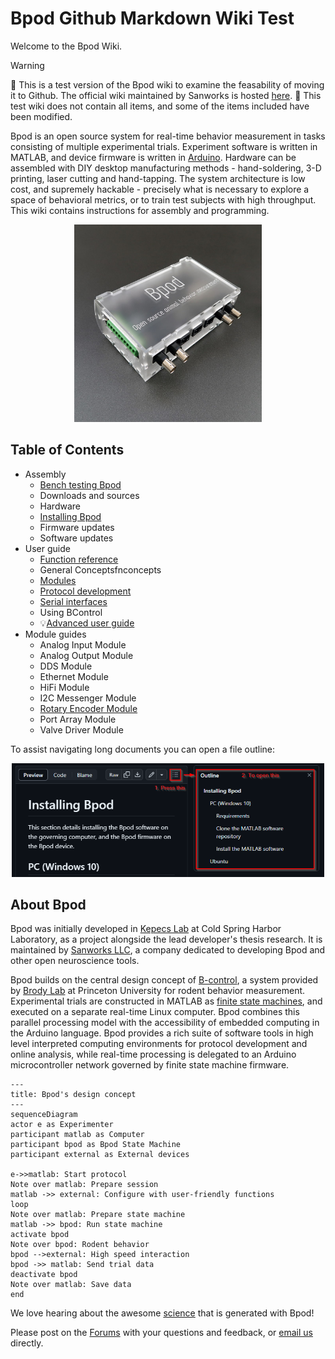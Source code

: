 # Bpod Github Markdown Wiki Test
Welcome to the Bpod Wiki.

> [!WARNING]
> :stop_sign: This is a test version of the Bpod wiki to examine the feasability of moving it to Github. The official wiki maintained by Sanworks is hosted [here](https://sites.google.com/site/bpoddocumentation/home?authuser=0). :construction: This test wiki does not contain all items, and some of the items included have been modified.

Bpod is an open source system for real-time behavior measurement in tasks consisting of multiple experimental trials. Experiment software is written in MATLAB, and device firmware is written in [Arduino](https://www.arduino.cc/). Hardware can be assembled with DIY desktop manufacturing methods - hand-soldering, 3-D printing, laser cutting and hand-tapping. The system architecture is low cost, and supremely hackable - precisely what is necessary to explore a space of behavioral metrics, or to train test subjects with high throughput. This wiki contains instructions for assembly and programming.

<p align="center">
<img src="docs/images/state-machine.jpg" alt="Alt text" width="300"/>
</p>

## Table of Contents

- Assembly
  - [Bench testing Bpod](docs/assembly/bench-testing-bpod.md)
  - Downloads and sources
  - Hardware
  - [Installing  Bpod](docs/assembly/installing-bpod.md)
  - Firmware updates
  - Software updates
- User guide
  - [Function reference](docs/user-guide/function-reference.md)
  - General Conceptsfnconcepts
  - [Modules](docs/user-guide/modules.md)
  - [Protocol development](docs/user-guide/protocol-development.md)
  - [Serial interfaces](docs/user-guide/serial-interfaces.md)
  - Using BControl
  - :bulb:[Advanced user guide](docs/user-guide/advanced-user-guide.md)
- Module guides
  - Analog Input Module
  - Analog Output Module
  - DDS Module
  - Ethernet Module
  - HiFi Module
  - I2C Messenger Module
  - [Rotary Encoder Module](docs/module-documentation/rotary-encoder-module.md)
  - Port Array Module
  - Valve Driver Module

To assist navigating long documents you can open a file outline:
<p align="center">
<img src="docs/images/github-doc-outline-guide.png" alt="Alt text" width="500"/>
</p>

## About Bpod

Bpod was initially developed in [Kepecs Lab](http://kepecslab.cshl.edu/) at Cold Spring Harbor Laboratory, as a project alongside the lead developer's thesis research. It is maintained by [Sanworks LLC](https://sanworks.io/), a company dedicated to developing Bpod and other open neuroscience tools.

Bpod builds on the central design concept of [B-control](http://brodywiki.princeton.edu/bcontrol/index.php/Main_Page), a system provided by [Brody Lab](http://brodylab.org/) at Princeton University for rodent behavior measurement. Experimental trials are constructed in MATLAB as [finite state machines](https://en.wikipedia.org/wiki/Finite-state_machine), and executed on a separate real-time Linux computer. Bpod combines this parallel processing model with the accessibility of embedded computing in the Arduino language. Bpod provides a rich suite of software tools in high level interpreted computing environments for protocol development and online analysis, while real-time processing is delegated to an Arduino microcontroller network governed by finite state machine firmware.

```mermaid
---
title: Bpod's design concept
---
sequenceDiagram
actor e as Experimenter
participant matlab as Computer
participant bpod as Bpod State Machine
participant external as External devices

e->>matlab: Start protocol
Note over matlab: Prepare session
matlab ->> external: Configure with user-friendly functions
loop
Note over matlab: Prepare state machine
matlab ->> bpod: Run state machine
activate bpod
Note over bpod: Rodent behavior
bpod -->external: High speed interaction
bpod ->> matlab: Send trial data
deactivate bpod
Note over matlab: Save data
end
```


We love hearing about the awesome [science](https://sanworks.io/science/science.php) that is generated with Bpod! 

Please post on the [Forums](https://sanworks.io/forums/) with your questions and feedback, or [email us](https://sanworks.io/about/contact.php) directly.

